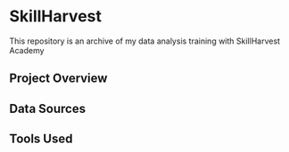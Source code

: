 # SkillHarvest
This repository is an archive of my data analysis training with SkillHarvest Academy

## Project Overview


## Data Sources

## Tools Used
